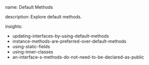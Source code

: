 name: Default Methods

description: Explore default methods.


insights:
  - updating-interfaces-by-using-default-methods
  - instance-methods-are-preferred-over-default-methods
  - using-static-fields
  - using-inner-classes
  - an-interface-s-methods-do-not-need-to-be-declared-as-public
 
